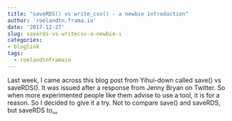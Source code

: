 ```yaml
---
title: "saveRDS() vs write_csv() - a newbie introduction"
author: 'roelandtn.frama.io'
date: '2017-12-27'
slug: saverds-vs-writecsv-a-newbie-i
categories:
- bloglink
tags:
  - roelandtnframaio
---
```


Last week, I came across this blog post from Yihui-down called save() vs saveRDS(). It was issued after a response from Jenny Bryan on Twitter. So when more experimented people like them advise to use a tool, it is for a reason. So I decided to give it a try. Not to compare save() and saveRDS, but saveRDS to[... <i class="fas fa-external-link-alt"></i>](https://roelandtn.frama.io/post/saverds-vs-write-csv/)

